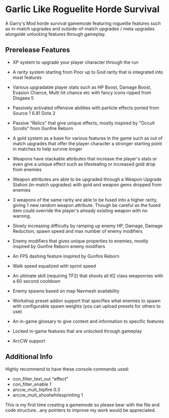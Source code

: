
# Garlic Like Roguelite Horde Survival

A Garry's Mod horde survival gamemode featuring roguelite features such as in-match upgrades and outside-of-match upgrades / meta upgrades alongside unlocking features through gameplay.




## Prerelease Features

- XP system to upgrade your player character through the run

- A rarity system starting from Poor up to God rarity that is integrated into most features

- Various upgradable player stats such as HP Boost, Damage Boost, Evasion Chance, Multi hit chance etc with fancy icons ripped from Disgaea 5

- Passively activated offensive abilities with particle effects ported from Source 1 6.81 Dota 2

- Passive "Relics" that give unique effects, mostly inspired by "Occult Scrolls" from Gunfire Reborn

- A gold system as a base for various features in the game such as out of match upgrades that offer the player character a stronger starting point in matches to help survive longer

- Weapons have stackable attributes that increase the player's stats or even give a unique effect such as lifestealing or increased gold drop from enemies

- Weapon attributes are able to be upgraded through a Weapon Upgrade Station (in-match upgrades) with gold and weapon gems dropped from enemies

- 3 weapons of the same rarity are able to be fused into a higher rarity, giving 1 new random weapon attribute. Though be careful as the fused item could override the player's already existing weapon with no warning.

- Slowly increasing difficulty by ramping up enemy HP, Damage, Damage Reduction, spawn speed and max number of enemy modifiers

- Enemy modifiers that gives unique properties to enemies, mostly inspired by Gunfire Reborn enemy modifiers 

- An FPS dashing feature inspired by Gunfire Reborn

- Walk speed equalized with sprint speed

- An ultimate skill (requiring TF2) that shoots all tf2 class weaponries with a 60 second cooldown

- Enemy spawns based on map Navmesh availability

- Workshop preset addon support that specifies what enemies to spawn with configurable spawn weights (you can upload presets for others to use)

- An in-game glossary to give context and information to specific features

- Locked in-game features that are unlocked through gameplay

- ArcCW support

## Additional Info

Highly recommend to have these console commands used:
- con_filter_text_out "effect"
- con_filter_enable 1
- arccw_mult_hipfire 0.3
- arccw_mult_shootwhilesprinting 1

This is my first time creating a gamemode so please bear with the file and code structure...any pointers to improve my work would be appreciated.
